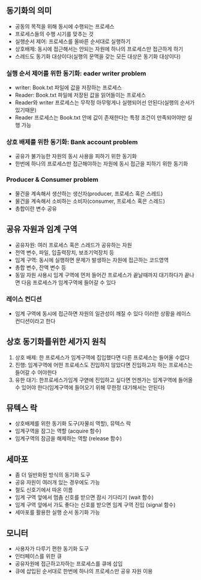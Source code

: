 ## 동기화의 의미
- 공동의 목적을 위해 동시에 수행되는 프로세스
- 프로세스들의 수행 시기를 맞추는 것
- 실행순서 제어: 프로세스를 올바른 순서대로 실행하기
- 상호배제: 동시에 접근해서는 안되는 자원에 하나의 프로세스만 접근하게 하기
- 스레드도 동기화 대상이다(실행의 문맥을 갖는 모든  대상은 동기화 대상이다)

### 실행 순서 제어를 위한 동기화: eader writer problem
- writer: Book.txt 파일에 값을 저장하는 프로세스
- Reader: Book.txt 파일에 저장된 값을 읽어들이는 프로세스
- Reader와 writer 프로세스는 무작정 아무렇게나 실행되어선 안된다(실행의 순서가 있기때문)
- Reader 프로세스는 Book.txt 안에 값이 존재한다는 특정 조건이 만족되어야만 실행 가능

### 상호 배제를 위한 동기화: Bank account problem
- 공유가 불가능한 자원의 동시 사용을 피하기 위한 동기화
- 한번에 하나의 프로세스만 접근해야하는 자원에 동시 접근을 피하기 위한 동기화

### Producer & Consumer problem
- 물건을 계속해서 생산하는 생산자(producer, 프로세스 혹은 스레드)
- 물건을 계속해서 소비하는 소비자(consumer, 프로세스 혹은 스레드)
- 총합이란 변수 공유

## 공유 자원과 임계 구역
- 공유자원: 여러 프로세스 혹은 스레드가 공유하는 자원
- 전역 변수, 파일, 입출력장치, 보조기억장치 등
- 임계 구역: 동시에 실행하면 문제가 발생하는 자원에 접근하는 코드영역
- 총합 변수, 잔액 변수 등
- 동일 자원 사용시 임계 구역에 먼저 들어간 프로세스가 끝날때까지 대기하다가 끝나면 다음 프로세스가 임계구역에 들어갈 수 있다

### 레이스 컨디션
- 임계 구역에 동시에 접근하면 자원의 일관성이 깨질 수 있다 이러한 상황을 레이스 컨디션이라고 한다

## 상호 동기화를위한 세가지 원칙
1. 상호 배제: 한 프로세스가 임계구역에 집입했다면 다른 프로세스는 들어올 수없다
2. 진행: 임계구역에 어떤 프로세스도 진입하지 않았다면 진입하고자 하는 프로세스는 들어갈 수 어야한다
3. 유한 대기: 한프로세스가임계 구엳에 진입하고 싶다면 언젠가는 임계구역에 들어올 수 있어야 한다(임계구역에 들어오기 위해 무한정 대기해서는 안된다)

## 뮤텍스 락
- 상호배제를 위한 동기화 도구(자물쇠 역할), 뮤텍스 락
- 임계구역을 잠그는 역할 (acquire 함수)
- 임계구역의 잠금을 해제하는 역할 (release 함수)

## 세마포
- 좀 더 일반화된 방식의 동기화 도구
- 공유 자원이 여러개 있는 경우에도 가능
- 철도 신호기에서 따온 이름
- 임계 구역 앞에서 멈춤 신호를 받으면 잠시 기다리기 (wait 함수)
- 임계 구역 앞에서 가도 좋다는 신호를 받으면 임계 구역 진입 (signal 함수)
- 세마포를 활용한 실행 순서 동기화 가능

## 모니터
- 사용자가 다루기 편한 동기화 도구
- 인터페이스를 위한 큐
- 공유자원에 접근하고자하는 프로세스를 큐에 삽입
- 큐에 삽입된 순서대로 한번에 하나의 프로세스만 공유 자원 이용
